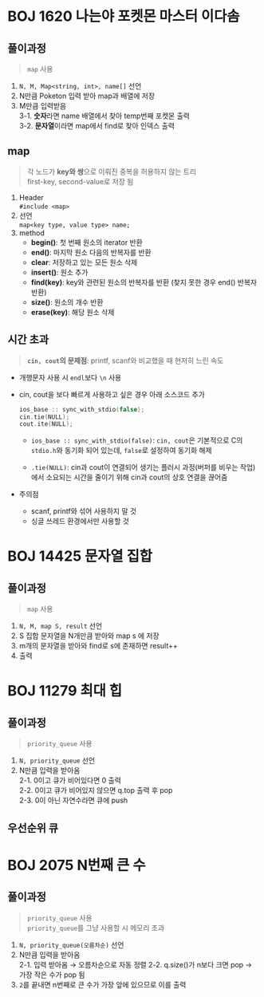 # BOJ 1620 나는야 포켓몬 마스터 이다솜 
## 풀이과정
> `map` 사용
1. `N, M, Map<string, int>, name[]` 선언
2. N만큼 Poketon 입력 받아 map과 배열에 저장
3. M만큼 입력받음   
    3-1. **숫자**라면 name 배열에서 찾아 temp번째 포켓몬 출력   
    3-2. **문자열**이라면 map에서 find로 찾아 인덱스 출력

## map
> 각 노드가 **key와 쌍**으로 이뤄진 중복을 허용하지 않는 트리   
> first-key, second-value로 저장 됨

1. Header   
   `#include <map>`
2. 선언   
   `map<key type, value type> name;`
3. method
    - **begin()**: 첫 번째 원소의 iterator 반환
    - **end()**: 마지막 원소 다음의 반복자를 반환
    - **clear**: 저장하고 있는 모든 원소 삭제
    - **insert()**: 원소 추가
    - **find(key)**: key와 관련된 원소의 반복자를 반환 (찾지 못한 경우 end() 반복자 반환)
    - **size()**: 원소의 개수 반환
    - **erase(key)**: 해당 원소 삭제
    
## 시간 초과
> **`cin, cout`의 문제점**: printf, scanf와 비교했을 때 현저히 느린 속도
        
- 개행문자 사용 시 `endl`보다 `\n` 사용
- cin, cout을 보다 빠르게 사용하고 싶은 경우 아래 소스코드 추가

    ```c++
    ios_base :: sync_with_stdio(false);
    cin.tie(NULL);
    cout.ite(NULL);
    ```

    - `ios_base :: sync_with_stdio(false)`: `cin, cout`은 기본적으로 C의 `stdio.h`와 동기화 되어 있는데, `false`로 설정하여 동기화 해제

  - `.tie(NULL)`: cin과 cout이 연결되어 생기는 플러시 과정(버퍼를 비우는 작업)에서 소요되는 시간을 줄이기 위해 cin과 cout의 상호 연결을 끊어줌

- 주의점
  - scanf, printf와 섞어 사용하지 말 것
  - 싱글 쓰레드 환경에서만 사용할 것    
    
# BOJ 14425 문자열 집합
## 풀이과정
> `map` 사용
1. `N, M, map S, result` 선언
2. S 집합 문자열을 N개만큼 받아와 map s 에 저장
3. m개의 문자열을 받아와 find로 s에 존재하면 result++
4. 출력

# BOJ 11279 최대 힙
## 풀이과정
> `priority_queue` 사용
1. `N, priority_queue` 선언
2. N만큼 입력을 받아옴   
   2-1. 0이고 큐가 비어있다면 0 출력   
   2-2. 0이고 큐가 비어있지 않으면 q.top 출력 후 pop   
   2-3. 0이 아닌 자연수라면 큐에 push

## 우선순위 큐

# BOJ 2075 N번째 큰 수
## 풀이과정
> `priority_queue` 사용   
> `priority_queue`를 그냥 사용할 시 메모리 초과
1. `N, priority_queue(오름차순)` 선언
2. N만큼 입력을 받아옴   
   2-1. 입력 받아옴 → 오름차순으로 자동 정렬
   2-2. q.size()가 n보다 크면 pop → 가장 작은 수가 pop 됨
3. `2`를 끝내면 n번째로 큰 수가 가장 앞에 있으므로 이를 출력